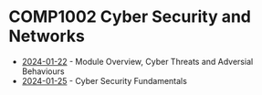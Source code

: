 # COMP1002 Cyber Security and Networks

- [2024-01-22](/learning-uni/COMP1002/notes/2024-01-22.md) - Module Overview, Cyber Threats and Adversial Behaviours
- [2024-01-25](/learning-uni/COMP1002/notes/2024-01-25.md) - Cyber Security Fundamentals